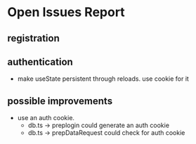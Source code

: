 # Open Issues Report

## registration

## authentication
- make useState persistent through reloads. use cookie for it

## possible improvements
- use an auth cookie. 
  - db.ts -> preplogin could generate an auth cookie
  - db.ts -> prepDataRequest could check for auth cookie
